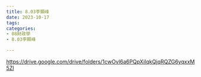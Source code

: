 ```yaml
---
title: 8.03李顯峰
date: 2023-10-17
tags: 
categories:
- 08財政學
- 8.03李顯峰

---
```

https://drive.google.com/drive/folders/1cwOvl6a6PQpXiIqkQjqRQZG6yqxxM5Zl
